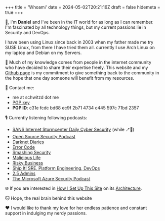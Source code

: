 +++
title = 'Whoami'
date = 2024-05-02T20:21:16Z
draft = false
hidemeta = true
+++

:wave:, I'm **Daniel** and I've been in the IT world for as long as I can remember. I'm fascinated by all technology things, but my current passions lie in Security and DevOps.

I have been using Linux since back in 2003 when my father made me try SUSE Linux, from there I have tried them all. currently I use Arch Linux on my laptop and Debian on my Servers.

:open_book: Much of my knowledge comes from people in the internet community who have decided to share their expertise freely. This website and my [Github page](https://github.com/Schwitzd/) is my commitment to give something back to the community in the hope that one day someone will benefit from my resources.

:love_letter: Contact me:

* me at schwitzd dot me
* [PGP key](/pgp-key.asc)
* **PGP ID**: c31e fcdc bd68 ec9f 2b71 4734 c445 597c 71bd 2357

:studio_microphone: Currently listening following podcasts:

* [SANS Internet Stormcenter Daily Cyber Security](https://isc.sans.edu/podcast.html) (while :toothbrush::tooth:)
* [Open Source Security Podcast](https://opensourcesecurity.io/category/podcast/)
* [Darknet Diaries](https://darknetdiaries.com/episode/)
* [Error Code](https://open.spotify.com/show/7gsLmkfxCoYxHrysGQXnSB)
* [Smashing Security](https://www.smashingsecurity.com/episodes)
* [Malicious Life](https://malicious.life/)
* [Risky Business](https://risky.biz/)
* [Ship It! SRE, Platform Engineering, DevOps](https://open.spotify.com/show/522cBqe5n1lRER8I1T2tq5)
* [2.5 Admins](https://2.5admins.com/)
* [The Microsoft Azure Security Podcast](https://azsecuritypodcast.azurewebsites.net/)

:globe_with_meridians: If you are interested in [How I Set Up This Site](/posts/how-i-set-up-this-site) on its [Architecture](/architecture).

:cat: Hope, the real brain behind this website

:heart: I would like to thank my love for her endless patience and constant support in indulging my nerdy passions.
